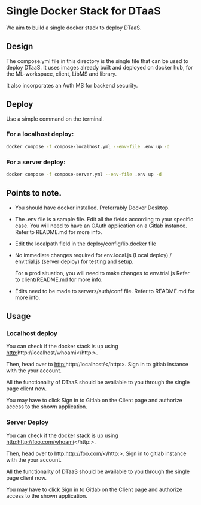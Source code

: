 # Single Docker Stack for DTaaS

We aim to build a single docker stack to deploy DTaaS. 

## Design

The compose.yml file in this directory is the single
file that can be used to deploy DTaaS.
It uses images already built and deployed on docker hub,
for the ML-workspace, client, LibMS and library.

It also incorporates an Auth MS for backend security. 

## Deploy

Use a simple command on the terminal.

### For a localhost deploy:
```bash
docker compose -f compose-localhost.yml --env-file .env up -d
```

### For a server deploy:
```bash
docker compose -f compose-server.yml --env-file .env up -d
```

## Points to note.

- You should have docker installed. Preferrably Docker Desktop. 
- The .env file is a sample file. Edit all the fields according to your specific case.
  You will need to have an OAuth application on a Gitlab instance.
  Refer to README.md for more info.

- Edit the localpath field in the deploy/config/lib.docker file
- No immediate changes required for env.local.js (Local deploy)
  / env.trial.js (server deploy) for testing and setup.

  For a prod situation, you will need to make changes to env.trial.js
  Refer to client/README.md for more info.

- Edits need to be made to servers/auth/conf file. 
  Refer to README.md for more info.


## Usage

### Localhost deploy
You can check if the docker stack is up using
<http:>http://localhost/whoami</http:>.

Then, head over to <http:>http://localhost/</http:>.
Sign in to gitlab instance with the your account.

All the functionality of DTaaS should be available to you
through the single page client now.

You may have to click Sign in to Gitlab on the Client page
and authorize access to the shown application.

### Server Deploy
You can check if the docker stack is up using
<http:>http://foo.com/whoami</http:>.

Then, head over to <http:>http://foo.com/</http:>.
Sign in to gitlab instance with the your account.

All the functionality of DTaaS should be available to you
through the single page client now.

You may have to click Sign in to Gitlab on the Client page
and authorize access to the shown application.